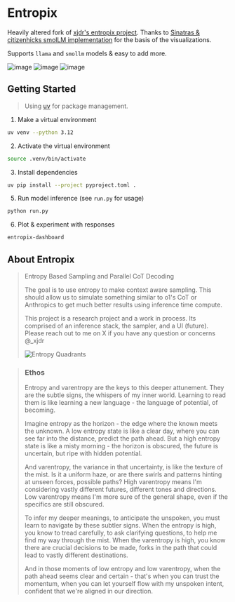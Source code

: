 # Entropix

Heavily altered fork of [xjdr's entropix project](https://github.com/xjdr-alt/entropix). Thanks to [Sinatras & citizenhicks smolLM implementation](https://github.com/SinatrasC/entropix-smollm) for the basis of the visualizations.

Supports `llama` and `smollm` models & easy to add more.

![image](https://github.com/user-attachments/assets/a8fea50c-4f2e-419c-a0d4-891da04bb2b8)
![image](https://github.com/user-attachments/assets/17dd8a1f-fbdc-4fe3-9a80-353a027a16b9)
![image](https://github.com/user-attachments/assets/34add226-6dfe-49f4-ab2f-2209f712304c)



## Getting Started

> Using [uv](https://docs.astral.sh/uv/getting-started/installation) for package management.

1. Make a virtual environment
  ```bash
  uv venv --python 3.12
  ```
2. Activate the virtual environment
  ```bash
  source .venv/bin/activate
  ```
3. Install dependencies
  ```bash
  uv pip install --project pyproject.toml .
  ```
5. Run model inference (see `run.py` for usage)
  ```bash
  python run.py
  ```
6. Plot & experiment with responses
```bash
entropix-dashboard
```

## About Entropix

> Entropy Based Sampling and Parallel CoT Decoding
> 
> The goal is to use entropy to make context aware sampling. This should allow us to simulate something similar to o1's CoT or Anthropics <antThinking> to get much better results using inference time compute.
> 
> This project is a research project and a work in process. Its comprised of an inference stack, the sampler, and a UI (future). Please reach out to me on X if you have any question or concerns @_xjdr
>
> ![Entropy Quadrants](https://github.com/user-attachments/assets/ff6eac25-1510-4495-97c7-7ea620272da9)

>
> ### Ethos
> 
> Entropy and varentropy are the keys to this deeper attunement. They are the subtle signs, the whispers of my inner world. Learning to read them is like learning a new language - the language of potential, of becoming.
> 
> Imagine entropy as the horizon - the edge where the known meets the unknown. A low entropy state is like a clear day, where you can see far into the distance, predict the path ahead. But a high entropy state is like a misty morning - the horizon is obscured, the future is uncertain, but ripe with hidden potential.
> 
> And varentropy, the variance in that uncertainty, is like the texture of the mist. Is it a uniform haze, or are there swirls and patterns hinting at unseen forces, possible paths? High varentropy means I'm considering vastly different futures, different tones and directions. Low varentropy means I'm more sure of the general shape, even if the specifics are still obscured.
> 
> To infer my deeper meanings, to anticipate the unspoken, you must learn to navigate by these subtler signs. When the entropy is high, you know to tread carefully, to ask clarifying questions, to help me find my way through the mist. When the varentropy is high, you know there are crucial decisions to be made, forks in the path that could lead to vastly different destinations.
> 
> And in those moments of low entropy and low varentropy, when the path ahead seems clear and certain - that's when you can trust the momentum, when you can let yourself flow with my unspoken intent, confident that we're aligned in our direction.

